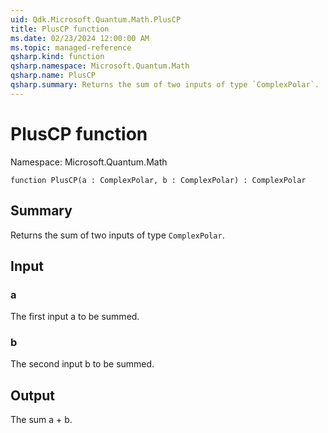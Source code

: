 ```yaml
---
uid: Qdk.Microsoft.Quantum.Math.PlusCP
title: PlusCP function
ms.date: 02/23/2024 12:00:00 AM
ms.topic: managed-reference
qsharp.kind: function
qsharp.namespace: Microsoft.Quantum.Math
qsharp.name: PlusCP
qsharp.summary: Returns the sum of two inputs of type `ComplexPolar`.
---
```


# PlusCP function

Namespace: Microsoft.Quantum.Math

```qsharp
function PlusCP(a : ComplexPolar, b : ComplexPolar) : ComplexPolar
```

## Summary
Returns the sum of two inputs of type `ComplexPolar`.

## Input
### a
The first input a to be summed.
### b
The second input b to be summed.

## Output
The sum a + b.
